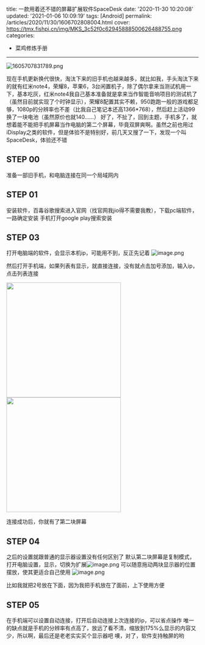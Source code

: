 title: 一款用着还不错的屏幕扩展软件SpaceDesk
date: '2020-11-30 10:20:08'
updated: '2021-01-06 10:09:19'
tags: [Android]
permalink: /articles/2020/11/30/1606702808004.html
cover: https://tmx.fishpi.cn/img/MKS_3c52f0c62945888500626488755.png
categories: 
- 菜鸡修炼手册

---
![1605707831789.png](https://tmx.fishpi.cn/img/MKS_3c52f0c62945888500626488755.png)

现在手机更新换代很快，淘汰下来的旧手机也越来越多，就比如我，手头淘汰下来的就有红米note4，荣耀8，苹果6，3台闲置机子，除了偶尔拿来当测试机用一下，基本吃灰，红米note4我自己基本准备就是拿来当作智能音响项目的测试机了（虽然目前就实现了个时钟显示），荣耀8配置其实不赖，950跑跑一般的游戏都足够，1080p的分辨率也不差（比我自己笔记本还高1366*768），然后赶上活动99换了一块电池（虽然原价也就140……）
好了，不扯了，回到主题，手机多了，就想着能不能把手机屏幕当作电脑的第二个屏幕，毕竟双屏爽啊。虽然之前也用过iDisplay之类的软件，但是体验不是特别好，前几天又搜了一下，发现一个叫SpaceDesk，体验还不错

## STEP 00

准备一部旧手机，和电脑连接在同一个局域网内

## STEP 01

安装软件，百毒谷歌搜索进入官网（找官网我jio得不需要我教），下载pc端软件，一路确定安装
手机打开google play搜索安装

## STEP 03

打开电脑端的软件，会显示本机ip，可能用不到，反正先记着
![image.png](https://tmx.fishpi.cn/img/Za6_bb2a6ad87300057941485748059.png)

然后打开手机端，如果列表有显示，就直接连接，没有就点击加号添加，输入ip，点击列表连接

<img src =https://tmx.fishpi.cn/img/47b_Screenshot20201130095956-3de72669.jpg width="300"/>

<img src =https://tmx.fishpi.cn/img/d6Z_Screenshot20201130100010-7154e358.jpg width="300"/>

连接成功后，你就有了第二块屏幕

## STEP 04

之后的设置就跟普通的显示器设置没有任何区别了
默认第二块屏幕是复制模式，打开电脑设置，显示，切换为扩展![image.png](https://tmx.fishpi.cn/img/txf_b05ccdd62653385031263039118.png)
可以随意拖动两块显示器的位置摆放，使其更适合自己使用
![image.png](https://tmx.fishpi.cn/img/N20_3fdf41231047136117933011278.png)

比如我就把2号放在下面，因为我把手机放在了面前，上下使用方便

## STEP 05

在手机端可以设置自动连接，打开后自动连接上次连接的ip，可以省点操作
唯一的缺点就是手机的分辨率有点高了，放远了看不清，缩放到175%么显示的内容又少，所以啊，最后还是老老实实买个显示器吧
噢，对了，软件支持触屏的哟

